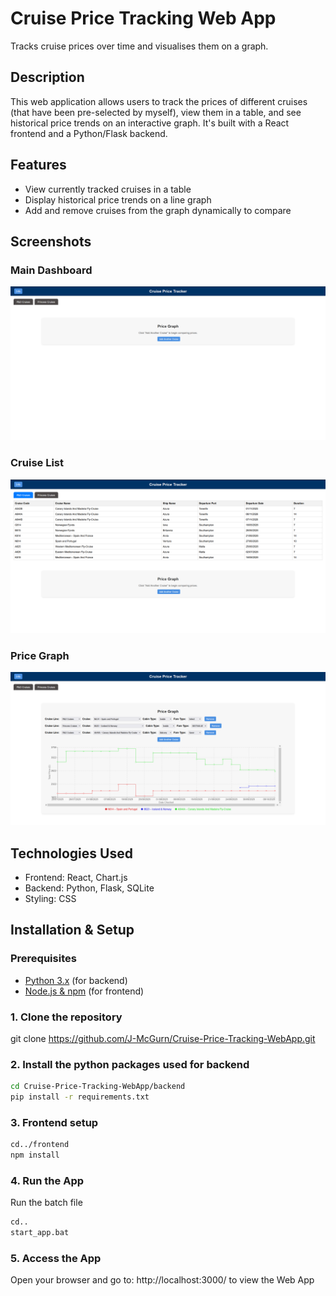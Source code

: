 # Cruise Price Tracking Web App
Tracks cruise prices over time and visualises them on a graph.

## Description
This web application allows users to track the prices of different cruises (that have been pre-selected by myself), view them in a table, and see historical price trends on an interactive graph. It's built with a React frontend and a Python/Flask backend.

## Features
- View currently tracked cruises in a table
- Display historical price trends on a line graph
- Add and remove cruises from the graph dynamically to compare

## Screenshots
### Main Dashboard
![Main Dashboard](frontend/screenshots/dashboard.png)

### Cruise List
![Cruise List](frontend/screenshots/cruiselist.png)

### Price Graph
![Price Graph](frontend/screenshots/pricegraph.png)

## Technologies Used
- Frontend: React, Chart.js
- Backend: Python, Flask, SQLite
- Styling: CSS

## Installation & Setup
### Prerequisites
- [Python 3.x](https://www.python.org/downloads/) (for backend)
- [Node.js & npm](https://nodejs.org/) (for frontend)

### 1. Clone the repository
git clone https://github.com/J-McGurn/Cruise-Price-Tracking-WebApp.git

### 2. Install the python packages used for backend
```bash
cd Cruise-Price-Tracking-WebApp/backend
pip install -r requirements.txt
```

### 3. Frontend setup
```bash
cd../frontend
npm install
```

### 4. Run the App
Run the batch file
```bash
cd..
start_app.bat
```

### 5. Access the App
Open your browser and go to: http://localhost:3000/ to view the Web App